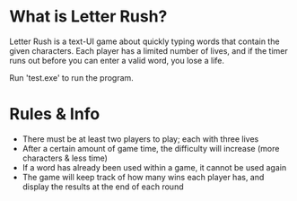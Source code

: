 # What is Letter Rush?

Letter Rush is a text-UI game about quickly typing words that contain
the given characters. Each player has a limited number of lives,
and if the timer runs out before you can enter a valid word,
you lose a life.

Run 'test.exe' to run the program.

# Rules & Info
- There must be at least two players to play; each with three lives
- After a certain amount of game time, the difficulty will increase (more characters & less time)
- If a word has already been used within a game, it cannot be used again
- The game will keep track of how many wins each player has, and display the results at the end of each round
